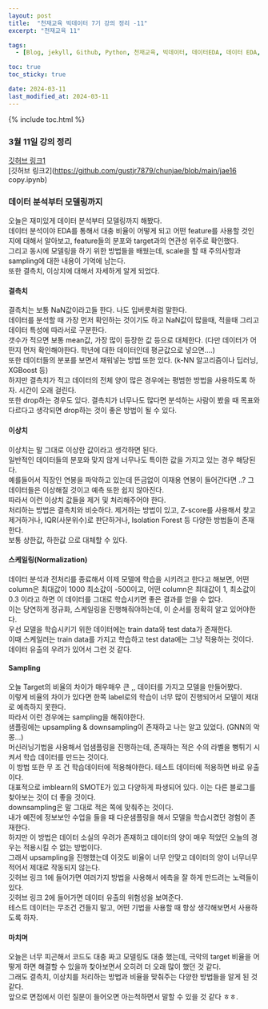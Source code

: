 ```yaml
---
layout: post
title:  "천재교육 빅데이터 7기 강의 정리 -11"
excerpt: "천재교육 11"

tags:
  - [Blog, jekyll, Github, Python, 천재교육, 빅데이터, 데이터EDA, 데이터 EDA, 데이터분석, 데이터 분석, 이상치, 결측치, 모델링]

toc: true
toc_sticky: true

date: 2024-03-11
last_modified_at: 2024-03-11
---
```


{% include toc.html %}

### 3월 11일 강의 정리
[깃허브 링크1](https://github.com/gustjr7879/chunjae/blob/main/jae16.ipynb)      
[깃허브 링크2](https://github.com/gustjr7879/chunjae/blob/main/jae16 copy.ipynb)      

### 데이터 분석부터 모델링까지
오늘은 재미있게 데이터 분석부터 모델링까지 해봤다.     
데이터 분석이야 EDA를 통해서 대충 비율이 어떻게 되고 어떤 feature를 사용할 것인지에 대해서 알아보고, feature들의 분포와 target과의 연관성 위주로 확인했다.      
그리고 동시에 모델링을 하기 위한 방법들을 배웠는데, scale을 할 때 주의사항과 sampling에 대한 내용이 기억에 남는다.     
또한 결측치, 이상치에 대해서 자세하게 알게 되었다.     


#### 결측치
결측치는 보통 NaN값이라고들 한다. 나도 입버릇처럼 말한다.     
데이터를 분석할 때 가장 먼저 확인하는 것이기도 하고 NaN값이 많을때, 적을때 그리고 데이터 특성에 따라서로 구분한다.      
갯수가 적으면 보통 mean값, 가장 많이 등장한 값 등으로 대체한다. (다만 데이터가 어떤지 먼저 확인해야한다. 학년에 대한 데이터인데 평균값으로 넣으면....)     
또한 데이터들의 분포를 보면서 채워넣는 방법 또한 있다. (k-NN 알고리즘이나 딥러닝, XGBoost 등)     
하지만 결측치가 적고 데이터의 전체 양이 많은 경우에는 평범한 방법을 사용하도록 하자. 시간이 오래 걸린다.      
또한 drop하는 경우도 있다. 결측치가 너무나도 많다면 분석하는 사람이 봤을 때 목표와 다르다고 생각되면 drop하는 것이 좋은 방법이 될 수 있다.      

#### 이상치
이상치는 말 그대로 이상한 값이라고 생각하면 된다.      
일반적인 데이터들의 분포와 맞지 않게 너무나도 특이한 값을 가지고 있는 경우 해당된다.      
예를들어서 직장인 연봉을 파악하고 있는데 뜬금없이 이재용 연봉이 들어간다면 ..? 그 데이터들은 이상해질 것이고 예측 또한 쉽지 않아진다.      
따라서 이런 이상치 값들을 제거 및 처리해주어야 한다.     
처리하는 방법은 결측치와 비슷하다. 제거하는 방법이 있고, Z-score를 사용해서 찾고 제거하거나, IQR(사분위수)로 판단하거나, Isolation Forest 등 다양한 방법들이 존재한다.       
보통 상한값, 하한값 으로 대체할 수 있다.       

#### 스케일링(Normalization)
데이터 분석과 전처리를 종료해서 이제 모델에 학습을 시키려고 한다고 해보면, 어떤 column은 최대값이 1000 최소값이 -500이고, 어떤 column은 최대값이 1, 최소값이 0.3 이라고 하면 이 데이터를 그대로 학습시키면 좋은 결과를 얻을 수 없다.     
이는 당연하게 정규화, 스케일링을 진행해줘야하는데, 이 순서를 정확히 알고 있어야한다.      
우선 모델을 학습시키기 위한 데이터에는 train data와 test data가 존재한다.       
이때 스케일러는 train data를 가지고 학습하고 test data에는 그냥 적용하는 것이다.      
데이터 유출의 우려가 있어서 그런 것 같다.      


#### Sampling
오늘 Target의 비율의 차이가 매우매우 큰 ,, 데이터를 가지고 모델을 만들어봤다.       
이렇게 비율의 차이가 있다면 한쪽 label로의 학습이 너무 많이 진행되어서 모델이 제대로 예측하지 못한다.      
따라서 이런 경우에는 sampling을 해줘야한다.      
샘플링에는 upsampling & downsampling이 존재하고 나는 알고 있었다. (GNN의 악몽...)      
머신러닝기법을 사용해서 업샘플링을 진행하는데, 존재하는 적은 수의 라벨을 뻥튀기 시켜서 학습 데이터를 만드는 것이다.      
이 방법 또한 무 조 건 학습데이터에 적용해야한다. 테스트 데이터에 적용하면 바로 유출이다.      
대표적으로 imblearn의 SMOTE가 있고 다양하게 파생되어 있다. 이는 다른 블로그를 찾아보는 것이 더 좋을 것이다.     
downsampling은 말 그대로 적은 쪽에 맞춰주는 것이다.      
내가 예전에 정보보안 수업을 들을 때 다운샘플링을 해서 모델을 학습시켰던 경험이 존재한다.      
하지만 이 방법은 데이터 소실의 우려가 존재하고 데이터의 양이 매우 적었던 오늘의 경우는 적용시킬 수 없는 방법이다.      
그래서 upsampling을 진행했는데 이것도 비율이 너무 안맞고 데이터의 양이 너무너무 적어서 제대로 작동되지 않는다.      
깃허브 링크 1에 들어가면 여러가지 방법을 사용해서 에측을 잘 하게 만드려는 노력들이 있다.      
깃허브 링크 2에 들어가면 데이터 유출의 위험성을 보여준다.       
테스트 데이터는 무조건 건들지 말고, 어떤 기법을 사용할 때 항상 생각해보면서 사용하도록 하자.


#### 마치며
오늘은 너무 피곤해서 코드도 대충 짜고 모델링도 대충 했는데, 극악의 target 비율을 어떻게 하면 해결할 수 있을까 찾아보면서 오히려 더 오래 많이 했던 것 같다.      
그래도 결측치, 이상치를 처리하는 방법과 비율을 맞춰주는 다양한 방법들을 알게 된 것 같다.       
앞으로 면접에서 이런 질문이 들어오면 아는척하면서 말할 수 있을 것 같다 ㅎㅎ.